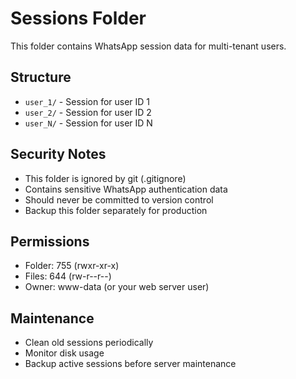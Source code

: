# Sessions Folder

This folder contains WhatsApp session data for multi-tenant users.

## Structure
- `user_1/` - Session for user ID 1
- `user_2/` - Session for user ID 2
- `user_N/` - Session for user ID N

## Security Notes
- This folder is ignored by git (.gitignore)
- Contains sensitive WhatsApp authentication data
- Should never be committed to version control
- Backup this folder separately for production

## Permissions
- Folder: 755 (rwxr-xr-x)
- Files: 644 (rw-r--r--)
- Owner: www-data (or your web server user)

## Maintenance
- Clean old sessions periodically
- Monitor disk usage
- Backup active sessions before server maintenance
